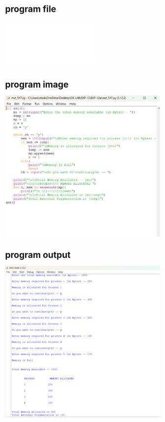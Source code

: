 # program file
![program file](mvt_547.py)

# program image
![program image](mvt_547_program.png)

# program output
![program output](mvt_547_output.png)
